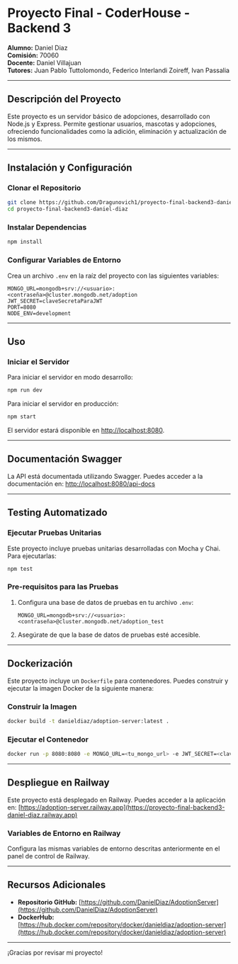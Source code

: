 
# Proyecto Final - CoderHouse - Backend 3

**Alumno:** Daniel Diaz  
**Comisión:** 70060  
**Docente:** Daniel Villajuan  
**Tutores:** Juan Pablo Tuttolomondo, Federico Interlandi Zoireff, Ivan Passalia  

---

## Descripción del Proyecto

Este proyecto es un servidor básico de adopciones, desarrollado con Node.js y Express. Permite gestionar usuarios, mascotas y adopciones, ofreciendo funcionalidades como la adición, eliminación y actualización de los mismos.

---

## Instalación y Configuración

### Clonar el Repositorio
```bash
git clone https://github.com/Dragunovich1/proyecto-final-backend3-daniel-diaz
cd proyecto-final-backend3-daniel-diaz
```

### Instalar Dependencias
```bash
npm install
```

### Configurar Variables de Entorno
Crea un archivo `.env` en la raíz del proyecto con las siguientes variables:
```
MONGO_URL=mongodb+srv://<usuario>:<contraseña>@cluster.mongodb.net/adoption
JWT_SECRET=claveSecretaParaJWT
PORT=8080
NODE_ENV=development
```

---

## Uso

### Iniciar el Servidor
Para iniciar el servidor en modo desarrollo:
```bash
npm run dev
```

Para iniciar el servidor en producción:
```bash
npm start
```

El servidor estará disponible en [http://localhost:8080](http://localhost:8080).

---

## Documentación Swagger

La API está documentada utilizando Swagger. Puedes acceder a la documentación en:
[http://localhost:8080/api-docs](http://localhost:8080/api-docs)

---

## Testing Automatizado

### Ejecutar Pruebas Unitarias
Este proyecto incluye pruebas unitarias desarrolladas con Mocha y Chai. Para ejecutarlas:
```bash
npm test
```

### Pre-requisitos para las Pruebas
1. Configura una base de datos de pruebas en tu archivo `.env`:
   ```
   MONGO_URL=mongodb+srv://<usuario>:<contraseña>@cluster.mongodb.net/adoption_test
   ```
2. Asegúrate de que la base de datos de pruebas esté accesible.

---

## Dockerización

Este proyecto incluye un `Dockerfile` para contenedores. Puedes construir y ejecutar la imagen Docker de la siguiente manera:

### Construir la Imagen
```bash
docker build -t danieldiaz/adoption-server:latest .
```

### Ejecutar el Contenedor
```bash
docker run -p 8080:8080 -e MONGO_URL=<tu_mongo_url> -e JWT_SECRET=<clave_secreta> danieldiaz/adoption-server:latest
```

---

## Despliegue en Railway

Este proyecto está desplegado en Railway. Puedes acceder a la aplicación en:
[https://adoption-server.railway.app](https://proyecto-final-backend3-daniel-diaz.railway.app)

### Variables de Entorno en Railway
Configura las mismas variables de entorno descritas anteriormente en el panel de control de Railway.

---

## Recursos Adicionales

- **Repositorio GitHub:** [https://github.com/DanielDiaz/AdoptionServer](https://github.com/DanielDiaz/AdoptionServer)
- **DockerHub:** [https://hub.docker.com/repository/docker/danieldiaz/adoption-server](https://hub.docker.com/repository/docker/danieldiaz/adoption-server)

---

¡Gracias por revisar mi proyecto!
